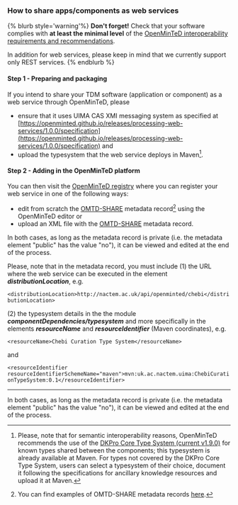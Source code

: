 ### How to share apps/components as web services

{% blurb style='warning'%}
**Don't forget!** Check that your software complies with **at least the minimal level** of the [OpenMinTeD interoperability requirements and recommendations](/guidelines_for_providers_of_sw_resources/how-to-make-your-components-interoperable.md).

In addition for web services, please keep in mind that we currently support only REST services.
{% endblurb %}



#### **Step 1 - Preparing and packaging**

If you intend to share your TDM software \(application or component\) as a web service through OpenMinTeD, please 
* ensure that it uses UIMA CAS XMI messaging system as specified at [https://openminted.github.io/releases/processing-web-services/1.0.0/specification](https://openminted.github.io/releases/processing-web-services/1.0.0/specification) and
* upload the typesystem that the web service deploys in Maven[^1].


#### **Step 2 - Adding in the OpenMinTeD platform**

You can then visit the [OpenMinTeD registry](https://services.openminted.eu/resourceRegistration/component) where you can register your web service in one of the following ways:

* edit from scratch the [OMTD-SHARE](/the_omtd-share_metadata_schema.md) metadata record[^2] using the OpenMinTeD editor or
* upload an XML file with the [OMTD-SHARE](/the_omtd-share_metadata_schema.md) metadata record. 

In both cases, as long as the metadata record is private (i.e. the metadata element "public" has the value "no"), it can be viewed and edited at the end of the process.


Please, note that in the metadata record, you must include
(1) the URL where the web service can be executed in the element **_distributionLocation_**, e.g.

`<distributionLocation>http://nactem.ac.uk/api/openminted/chebi</distributionLocation>`

(2) the typesystem details in the the module **_componentDependencies/typesystem_** and more specifically in the elements **_resourceName_** and **_resourceIdentifier_** (Maven coordinates), e.g.


`<resourceName>Chebi Curation Type System</resourceName>`

and

`<resourceIdentifier resourceIdentifierSchemeName="maven">mvn:uk.ac.nactem.uima:ChebiCurationTypeSystem:0.1</resourceIdentifier>`




--- 
[^1]: Please, note that for semantic interoperability reasons, OpenMinTeD recommends the use of the [DKPro Core Type System (current v1.9.0)](https://dkpro.github.io/dkpro-core/releases/1.9.0/docs/typesystem-reference.html) for known types shared between the components; this typesystem is already available at Maven. For types not covered by the DKPro Core Type System, users can select a typesystem of their choice, document it following the specifications for ancillary knowledge resources and upload it at Maven.
[^2]: You can find examples of OMTD-SHARE metadata records [here](https://openminted.github.io/releases/omtd-share/3.0.2/).


In both cases, as long as the metadata record is private (i.e. the metadata element "public" has the value "no"), it can be viewed and edited at the end of the process.